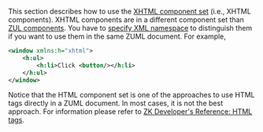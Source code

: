 

This section describes how to use the [XHTML component set](zuml_ref/xhtml) (i.e., XHTML
components). XHTML components are in a different component set than [ZUL components](zuml_ref/zul). You have to
[specify XML namespace](zuml_ref/languages) to
distinguish them if you want to use them in the same ZUML document. For
example,

```xml
<window xmlns:h="xhtml">
    <h:ul>
        <h:li>Click <button/></h:li>
    </h:ul>
</window>
```

Notice that the HTML component set is one of the approaches to use HTML
tags directly in a ZUML document. In most cases, it is not the best
approach. For information please refer to [ZK Developer's Reference: HTML tags]({{site.baseurl}}/zk_dev_ref/ui_patterns/html_tags).




